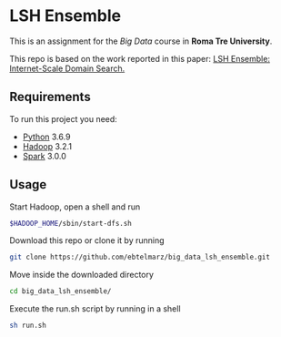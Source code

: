 # LSH Ensemble
This is an assignment for the *Big Data* course in **Roma Tre University**.

This repo is based on the work reported in this paper: [LSH Ensemble: Internet-Scale Domain Search.](http://www.vldb.org/pvldb/vol9/p1185-zhu.pdf) 

## Requirements
To run this project you need:

- [Python](https://www.python.org/downloads/release/python-369/) 3.6.9
- [Hadoop](https://hadoop.apache.org/releases.html) 3.2.1
- [Spark](https://spark.apache.org/downloads.html) 3.0.0

## Usage
Start Hadoop, open a shell and run
```bash
$HADOOP_HOME/sbin/start-dfs.sh 
```

Download this repo or clone it by running
```bash
git clone https://github.com/ebtelmarz/big_data_lsh_ensemble.git
```

Move inside the downloaded directory
```bash
cd big_data_lsh_ensemble/
```

Execute the run.sh script by running in a shell
 ```bash
sh run.sh
```